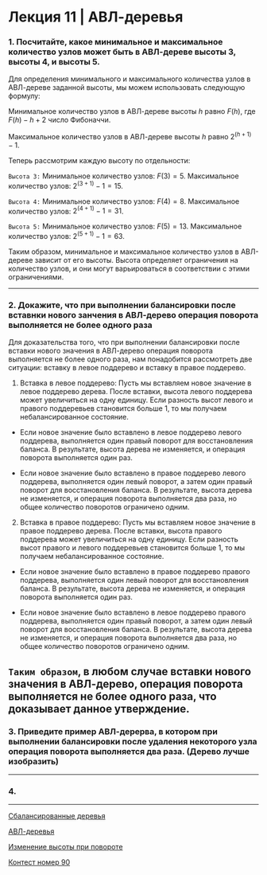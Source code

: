 # Лекция 11 | АВЛ-деревья

### 1. Посчитайте, какое минимальное и максимальное количество узлов может быть в АВЛ-дереве высоты 3, высоты 4, и высоты 5.

Для определения минимального и максимального количества узлов в АВЛ-дереве заданной высоты, мы можем использовать следующую формулу:

Минимальное количество узлов в АВЛ-дереве высоты $h$ равно $F(h)$, где $F(h) - h+2$ число Фибоначчи.

Максимальное количество узлов в АВЛ-дереве высоты $h$ равно $2^(h+1) - 1$.

Теперь рассмотрим каждую высоту по отдельности:

`Высота 3:`
Минимальное количество узлов: $F(3) = 5$.
Максимальное количество узлов: $2^(3+1) - 1 = 15$.

`Высота 4:`
Минимальное количество узлов: $F(4) = 8$.
Максимальное количество узлов: $2^(4+1) - 1 = 31$.

`Высота 5:`
Минимальное количество узлов: $F(5) = 13$.
Максимальное количество узлов: $2^(5+1) - 1 = 63$.

Таким образом, минимальное и максимальное количество узлов в АВЛ-дереве зависит от его высоты. Высота определяет ограничения на количество узлов, и они могут варьироваться в соответствии с этими ограничениями.

---

### 2. Докажите, что при выполнении балансировки после вставнки нового занчения в АВЛ-дерево операция поворота выполняется не более одного раза

Для доказательства того, что при выполнении балансировки после вставки нового значения в АВЛ-дерево операция поворота выполняется не более одного раза, нам понадобится рассмотреть две ситуации: вставку в левое поддерево и вставку в правое поддерево.

1. Вставка в левое поддерево:
Пусть мы вставляем новое значение в левое поддерево дерева. После вставки, высота левого поддерева может увеличиться на одну единицу. Если разность высот левого и правого поддеревьев становится больше 1, то мы получаем небалансированное состояние.

+ Если новое значение было вставлено в левое поддерево левого поддерева, выполняется один правый поворот для восстановления баланса. В результате, высота дерева не изменяется, и операция поворота выполняется один раз.

+ Если новое значение было вставлено в правое поддерево левого поддерева, выполняется один левый поворот, а затем один правый поворот для восстановления баланса. В результате, высота дерева не изменяется, и операция поворота выполняется два раза, но общее количество поворотов ограничено одним.

2. Вставка в правое поддерево:
Пусть мы вставляем новое значение в правое поддерево дерева. После вставки, высота правого поддерева может увеличиться на одну единицу. Если разность высот правого и левого поддеревьев становится больше 1, то мы получаем небалансированное состояние.

+ Если новое значение было вставлено в правое поддерево правого поддерева, выполняется один левый поворот для восстановления баланса. В результате, высота дерева не изменяется, и операция поворота выполняется один раз.

+ Если новое значение было вставлено в левое поддерево правого поддерева, выполняется один правый поворот, а затем один левый поворот для восстановления баланса. В результате, высота дерева не изменяется, и операция поворота выполняется два раза, но общее количество поворотов ограничено одним.

`Таким образом`, в любом случае вставки нового значения в АВЛ-дерево, операция поворота выполняется не более одного раза, что доказывает данное утверждение.
---

### 3. Приведите пример АВЛ-дерерва, в котором при выполнении балансировки после удаления некоторого узла операция поворота выполняется два раза. (Дерево лучше изобразить)

---

### 4. 

---

[Сбалансированные деревья](https://youtu.be/w0Y3tWPcbyg)

[АВЛ-деревья](https://youtu.be/gJSg6DizT2U)

[Изменение высоты при повороте](https://youtu.be/P8MvUmrGFQY)

[Контест номер 90](http://olymp.isu.ru/cgi-bin/new-client?contest_id=90&locale_id=1)
